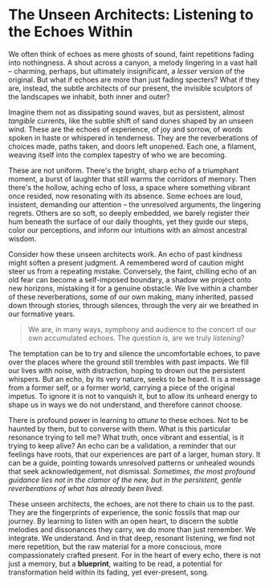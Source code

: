 # The Unseen Architects: Listening to the Echoes Within

We often think of echoes as mere ghosts of sound, faint repetitions fading into nothingness. A shout across a canyon, a melody lingering in a vast hall – charming, perhaps, but ultimately insignificant, a *lesser* version of the original. But what if echoes are more than just fading specters? What if they are, instead, the subtle architects of our present, the invisible sculptors of the landscapes we inhabit, both inner and outer?

Imagine them not as dissipating sound waves, but as persistent, almost *tangible* currents, like the subtle shift of sand dunes shaped by an unseen wind. These are the echoes of experience, of joy and sorrow, of words spoken in haste or whispered in tenderness. They are the reverberations of choices made, paths taken, and doors left unopened. Each one, a filament, weaving itself into the complex tapestry of who we are becoming.

These are not uniform. There's the bright, sharp echo of a triumphant moment, a burst of laughter that still warms the corridors of memory. Then there's the hollow, aching echo of loss, a space where something vibrant once resided, now resonating with its absence. Some echoes are loud, insistent, demanding our attention – the unresolved arguments, the lingering regrets. Others are so soft, so deeply embedded, we barely register their hum beneath the surface of our daily thoughts, yet they guide our steps, color our perceptions, and inform our intuitions with an almost ancestral wisdom.

Consider how these unseen architects work. An echo of past kindness might soften a present judgment. A remembered word of caution might steer us from a repeating mistake. Conversely, the faint, chilling echo of an old fear can become a self-imposed boundary, a shadow we project onto new horizons, mistaking it for a genuine obstacle. We live within a chamber of these reverberations, some of our own making, many inherited, passed down through stories, through silences, through the very air we breathed in our formative years.

> We are, in many ways, symphony and audience to the concert of our own accumulated echoes. The question is, are we truly *listening*?

The temptation can be to try and silence the uncomfortable echoes, to pave over the places where the ground still trembles with past impacts. We fill our lives with noise, with distraction, hoping to drown out the persistent whispers. But an echo, by its very nature, seeks to be heard. It is a message from a former self, or a former world, carrying a piece of the original impetus. To ignore it is not to vanquish it, but to allow its unheard energy to shape us in ways we do not understand, and therefore cannot choose.

There is profound power in learning to *attune* to these echoes. Not to be haunted by them, but to converse with them. What is this particular resonance trying to tell me? What truth, once vibrant and essential, is it trying to keep alive? An echo can be a validation, a reminder that our feelings have roots, that our experiences are part of a larger, human story. It can be a guide, pointing towards unresolved patterns or unhealed wounds that seek acknowledgement, not dismissal. *Sometimes, the most profound guidance lies not in the clamor of the new, but in the persistent, gentle reverberations of what has already been lived.*

These unseen architects, the echoes, are not there to chain us to the past. They are the fingerprints of experience, the sonic fossils that map our journey. By learning to listen with an open heart, to discern the subtle melodies and dissonances they carry, we do more than just remember. We integrate. We understand. And in that deep, resonant listening, we find not mere repetition, but the raw material for a more conscious, more compassionately crafted present. For in the heart of every echo, there is not just a memory, but a **blueprint**, waiting to be read, a potential for transformation held within its fading, yet ever-present, song.